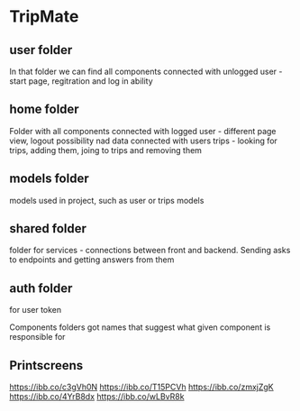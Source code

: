 # TripMate

## user folder
In that folder we can find all components connected with unlogged user - start page, regitration and log in ability

## home folder
Folder with all components connected with logged user - different page view, logout possibility nad data connected with users trips - looking for trips, adding them, joing to trips and removing them

## models folder
models used in project, such as user or trips models

## shared folder
folder for services - connections between front and backend. Sending asks to endpoints and getting answers from them

## auth folder
for user token


Components folders got names that suggest what given component is responsible for

## Printscreens
https://ibb.co/c3gVh0N
https://ibb.co/T15PCVh
https://ibb.co/zmxjZgK
https://ibb.co/4YrB8dx
https://ibb.co/wLBvR8k

